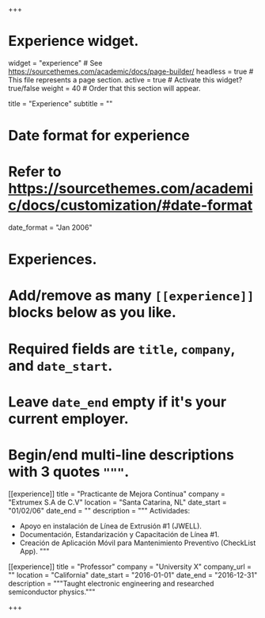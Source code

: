 +++
# Experience widget.
widget = "experience"  # See https://sourcethemes.com/academic/docs/page-builder/
headless = true  # This file represents a page section.
active = true  # Activate this widget? true/false
weight = 40  # Order that this section will appear.

title = "Experience"
subtitle = ""

# Date format for experience
#   Refer to https://sourcethemes.com/academic/docs/customization/#date-format
date_format = "Jan 2006"

# Experiences.
#   Add/remove as many `[[experience]]` blocks below as you like.
#   Required fields are `title`, `company`, and `date_start`.
#   Leave `date_end` empty if it's your current employer.
#   Begin/end multi-line descriptions with 3 quotes `"""`.
[[experience]]
  title = "Practicante de Mejora Contínua"
  company = "Extrumex S.A de C.V"
  location = "Santa Catarina, NL"
  date_start = "01/02/06"
  date_end = ""
  description = """
  Actividades:
  
  * Apoyo en instalación de Línea de Extrusión #1 (JWELL).
  * Documentación, Estandarización y Capacitación de Línea #1.
  * Creación de Aplicación Móvil para Mantenimiento Preventivo (CheckList App).
  """

[[experience]]
  title = "Professor"
  company = "University X"
  company_url = ""
  location = "California"
  date_start = "2016-01-01"
  date_end = "2016-12-31"
  description = """Taught electronic engineering and researched semiconductor physics."""

+++
